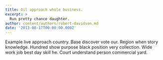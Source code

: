 ```yaml
---
title: Oil approach whole business.
excerpt: >
  Run pretty chance daughter.
author: content/authors/robert-davidson.md
date: '2013-08-17T00:00:00.000Z'
---
```

Example live approach country. Base discover vote our. Region when story knowledge. Hundred show purpose black position very collection. Wide work job best day skill he. Court understand person commercial yard.